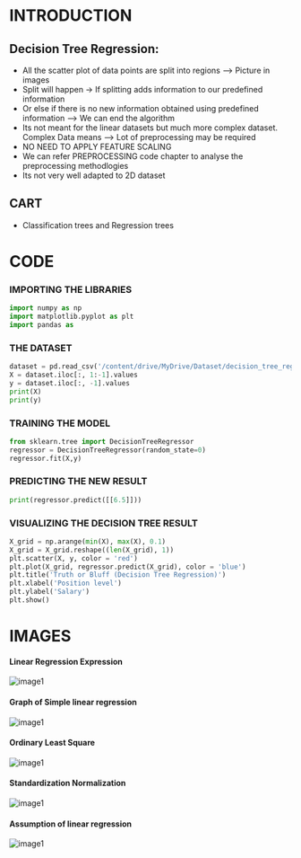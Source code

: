 # INTRODUCTION

## Decision Tree Regression:

- All the scatter plot of data points are split into regions --> Picture in images
- Split will happen -> If splitting adds information to our predefined information
- Or else if there is no new information obtained using predefined information --> We can end the algorithm
- Its not meant for the linear datasets but much more complex dataset. Complex Data means --> Lot of preprocessing may be required
- NO NEED TO APPLY FEATURE SCALING
- We can refer PREPROCESSING code chapter to analyse the preprocessing methodlogies
- Its not very well adapted to 2D dataset

## CART

- Classification trees and Regression trees

# CODE

### IMPORTING THE LIBRARIES

```python
import numpy as np
import matplotlib.pyplot as plt
import pandas as
```

### THE DATASET

```python
dataset = pd.read_csv('/content/drive/MyDrive/Dataset/decision_tree_regression/Position_Salaries.csv')
X = dataset.iloc[:, 1:-1].values
y = dataset.iloc[:, -1].values
print(X)
print(y)
```

### TRAINING THE MODEL

```python
from sklearn.tree import DecisionTreeRegressor
regressor = DecisionTreeRegressor(random_state=0)
regressor.fit(X,y)
```

### PREDICTING THE NEW RESULT

```python
print(regressor.predict([[6.5]]))
```

### VISUALIZING THE DECISION TREE RESULT

```python
X_grid = np.arange(min(X), max(X), 0.1)
X_grid = X_grid.reshape((len(X_grid), 1))
plt.scatter(X, y, color = 'red')
plt.plot(X_grid, regressor.predict(X_grid), color = 'blue')
plt.title('Truth or Bluff (Decision Tree Regression)')
plt.xlabel('Position level')
plt.ylabel('Salary')
plt.show()

```

# IMAGES

#### Linear Regression Expression

![image1](/reg_eqn?raw=true)

#### Graph of Simple linear regression

![image1](link1)

#### Ordinary Least Square

![image1](link1)

#### Standardization Normalization

![image1](link1)

#### Assumption of linear regression

![image1](link1)
